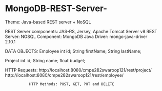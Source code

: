 # MongoDB-REST-Server-


Theme: Java-based REST server + NoSQL

REST Server components: JAS-RS, Jersey, Apache Tomcat Server v8 
REST Server: NOSQL Component: MongoDB 
Java Driver: mongo-java-driver 2.10.1

DATA OBJECTS: 
 Employee 
         int id;
         String firstName;
         String lastName;

 Project 
          int id;
          String name;
          float budget;


HTTP Requests: http://localhost:8080/cmpe282swaroop121/rest/project/
               http://localhost:8080/cmpe282swaroop121/rest/employee/
               
               HTTP Methods: POST, GET, PUT and DELETE
